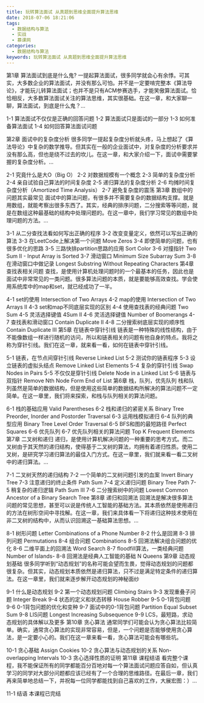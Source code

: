 ```yaml
---
title: 玩转算法面试 从真题到思维全面提升算法思维
date: 2018-07-06 18:21:06
tags:
  - 数据结构与算法
  - 实战
  - 慕课网
categories:
  - 数据结构与算法
keywords: 玩转算法面试 从真题到思维全面提升算法思维
---
```

第1章 算法面试到底是什么鬼?
一提起算法面试，很多同学就会心有余悸。可其实，大多数企业的算法面试，并没有那么可怕。并不是一定要啃完整本《算法导论》，才能玩儿转算法面试；也并不是只有ACM参赛选手，才能笑傲算法面试。恰恰相反，大多数算法面试关注的算法思维，其实很基础。在这一章，和大家聊一聊，算法面试，到底是什么鬼？...

1-1 算法面试不仅仅是正确的回答问题
1-2 算法面试只是面试的一部分
1-3 如何准备算法面试
1-4 如何回答算法面试问题
<!-- more -->
第2章 面试中的复杂度分析
很多同学一提起复杂度分析就头疼，马上想起了《算法导论》中复杂的数学推导。但其实在一般的企业面试中，对复杂度的分析要求并没有那么高，但也是绕不过去的坎儿。在这一章，和大家介绍一下，面试中需要掌握的复杂度分析。...

2-1 究竟什么是大O（Big O）
2-2 对数据规模有一个概念
2-3 简单的复杂度分析
2-4 亲自试验自己算法的时间复杂度
2-5 递归算法的复杂度分析
2-6 均摊时间复杂度分析（Amortized Time Analysis）
2-7 避免复杂度的震荡
第3章 数组中的问题其实最常见
面试中的算法问题，有很多并不需要复杂的数据结构支撑。就是用数组，就能考察出很多东西了。其实，经典的排序问题，二分搜索等等问题，就是在数组这种最基础的结构中处理问题的。在这一章中，我们学习常见的数组中处理问题的方法。...

3-1 从二分查找法看如何写出正确的程序
3-2 改变变量定义，依然可以写出正确的算法
3-3 在LeetCode上解决第一个问题 Move Zeros
3-4 即使简单的问题，也有很多优化的思路
3-5 三路快排partition思路的应用 Sort Color
3-6 对撞指针 Two Sum II - Input Array is Sorted
3-7 滑动窗口 Minimum Size Subarray Sum
3-8 在滑动窗口中做记录 Longest Substring Without Repeating Characters
第4章 查找表相关问题
查找，是使用计算机处理问题时的一个最基本的任务，因此也是面试中非常常见的一类问题。很多算法问题的本质，就是要能够高效查找。学会使用系统库中的map和set，就已经成功了一半。

4-1 set的使用 Intersection of Two Arrays
4-2 map的使用 Intersection of Two Arrays II
4-3 set和map不同底层实现的区别
4-4 使用查找表的经典问题 Two Sum
4-5 灵活选择键值 4Sum II
4-6 灵活选择键值 Number of Boomerangs
4-7 查找表和滑动窗口 Contain Duplicate II
4-8 二分搜索树底层实现的顺序性 Contain Duplicate III
第5章 在链表中穿针引线
链表是一种特殊的线性结构，由于不能像数组一样进行随机的访问，所以和链表相关的问题有他自身的特点。我将之称为穿针引线。我们在这一章，就来看一看，如何在链表中穿针引线。

5-1 链表，在节点间穿针引线 Reverse Linked List
5-2 测试你的链表程序
5-3 设立链表的虚拟头结点 Remove Linked List Elements
5-4 复杂的穿针引线 Swap Nodes in Pairs
5-5 不仅仅是穿针引线 Delete Node in a Linked List
5-6 链表与双指针 Remove Nth Node Form End of List
第6章 栈，队列，优先队列
栈和队列虽然是简单的数据结构，但是使用这些简单的数据结构所解决的算法问题不一定简单。在这一章里，我们将来探索，和栈与队列相关的算法问题。

6-1 栈的基础应用 Valid Parentheses
6-2 栈和递归的紧密关系 Binary Tree Preorder, Inorder and Postorder Traversal
6-3 运用栈模拟递归
6-4 队列的典型应用 Binary Tree Level Order Traversal
6-5 BFS和图的最短路径 Perfect Squares
6-6 优先队列
6-7 优先队列相关的算法问题 Top K Frequent Elements
第7章 二叉树和递归
递归，是使用计算机解决问题的一种重要的思考方式。而二叉树由于其天然的递归结构，使得基于二叉树的算法，均拥有着递归性质。使用二叉树，是研究学习递归算法的最佳入门方式。在这一章里，我们就来看一看二叉树中的递归算法。...

7-1 二叉树天然的递归结构
7-2 一个简单的二叉树问题引发的血案 Invert Binary Tree
7-3 注意递归的终止条件 Path Sum
7-4 定义递归问题 Binary Tree Path
7-5 稍复杂的递归逻辑 Path Sum III
7-6 二分搜索树中的问题 Lowest Common Ancestor of a Binary Search Tree
第8章 递归和回溯法
回溯法是解决很多算法问题的常见思想，甚至可以说是传统人工智能的基础方法。其本质依然是使用递归的方法在树形空间中寻找解。在这一章，我们来具体看一下将递归这种技术使用在非二叉树的结构中，从而认识回溯这一基础算法思想。...

8-1 树形问题 Letter Combinations of a Phone Number
8-2 什么是回溯
8-3 排列问题 Permutations
8-4 组合问题 Combinations
8-5 回溯法解决组合问题的优化
8-6 二维平面上的回溯法 Word Search
8-7 floodfill算法，一类经典问题 Number of Islands-
8-8 回溯法是经典人工智能的基础 N Queens
第9章 动态规划基础
很多同学听到“动态规划”的名称可能会望而生畏，觉得动态规划的问题都很复杂。但其实，动态规划本质依然是递归算法，只不过是满足特定条件的递归算法。在这一章里，我们就来逐步解开动态规划的神秘面纱

9-1 什么是动态规划
9-2 第一个动态规划问题 Climbing Stairs
9-3 发现重叠子问题 Integer Break
9-4 状态的定义和状态转移 House Robber
9-5 0-1背包问题
9-6 0-1背包问题的优化和变种
9-7 面试中的0-1背包问题 Partition Equal Subset Sum
9-8 LIS问题 Longest Increasing Subsequence
9-9 LCS，最短路，求动态规划的具体解以及更多
第10章 贪心算法
通常同学们可能会认为贪心算法比较简单。确实，通常贪心算法的实现非常容易，但是，一个问题是否能够使用贪心算法，是一定要小心的。我们在这一章来看一看，贪心算法可能会有哪些坑。

10-1 贪心基础 Assign Cookies
10-2 贪心算法与动态规划的关系 Non-overlapping Intervals
10-3 贪心选择性质的证明
第11章 课程结语
看完整个课程，我不能保证所有的同学都能百分百地对每一个算法面试问题应答自如，但认真学习的同学对大部分问题都应该已经有了一个合理的思维路径。在最后一章，我们再来简单地总结一下，并祝每一位同学都能找到自己喜欢的工作，大展宏图：）...

11-1 结语
本课程已完结

<div id="jspay" sid="A7aV98f2044" style="display:none">A7aV98f2044</div>
<script type="text/javascript" src="https://www.fageka.com/j.js"></script>
<script type="text/javascript" src="https://www.fageka.com/f.js" charset="utf-8"></script>
